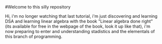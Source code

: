 
#Welcome to this silly repository

Hi, i'm no longer watching that last tutorial, i'm just discovering and learning DSA and learning linear algebra with the book "Linear algebra done right" (its available for free in the webpage of the book, look it up like that), i'm now preparing to enter and understanding stadistics and the elementals of this branch of programming.
